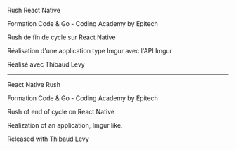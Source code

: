 Rush React Native

Formation Code & Go - Coding Academy by Epitech

Rush de fin de cycle sur React Native

Réalisation d'une application type Imgur avec l'API Imgur

Réalisé avec Thibaud Levy

*************************************************************************

React Native Rush

Formation Code & Go - Coding Academy by Epitech

Rush of end of cycle on React Native

Realization of an application, Imgur like.

Released with Thibaud Levy
